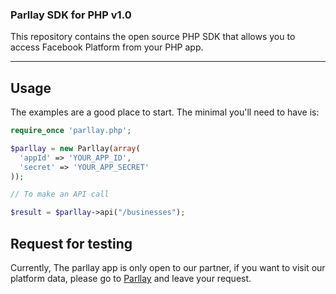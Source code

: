 ### Parllay SDK for PHP v1.0

This repository contains the open source PHP SDK that allows you to access Facebook Platform from your PHP app.

----

Usage
-----

The examples are a good place to start. The minimal you'll need to have is:
```php
require_once 'parllay.php';

$parllay = new Parllay(array(
  'appId' => 'YOUR_APP_ID',
  'secret' => 'YOUR_APP_SECRET'
));

// To make an API call

$result = $parllay->api("/businesses");
```

Request for testing
-------------------

Currently, The parllay app is only open to our partner, if you want to visit our platform data, please go to [Parllay](http://parllay.com) and leave your request.
